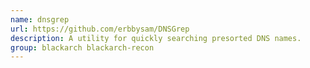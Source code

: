 ```yaml
---
name: dnsgrep
url: https://github.com/erbbysam/DNSGrep
description: A utility for quickly searching presorted DNS names.
group: blackarch blackarch-recon
---
```

